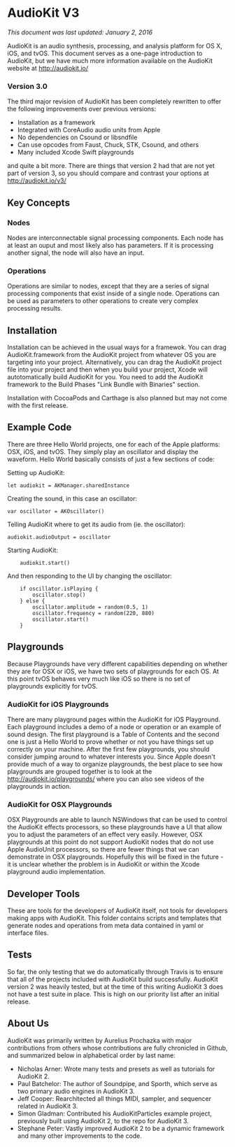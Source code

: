 AudioKit V3
===
*This document was last updated: January 2, 2016*

AudioKit is an audio synthesis, processing, and analysis platform for OS X, iOS, and tvOS. This document serves as a one-page introduction to AudioKit, but we have much more information available on the AudioKit website at http://audiokit.io/

### Version 3.0
The third major revision of AudioKit has been completely rewritten to offer the following improvements over previous versions:

* Installation as a framework
* Integrated with CoreAudio audio units from Apple
* No dependencies on Csound or libsndfile
* Can use opcodes from Faust, Chuck, STK, Csound, and others
* Many included Xcode Swift playgrounds

and quite a bit more. There are things that version 2 had that are not yet part of version 3, so you should compare and contrast your options at http://audiokit.io/v3/

## Key Concepts

### Nodes
Nodes are interconnectable signal processing components.  Each node has at least an ouput and most likely also has parameters.  If it is processing another signal, the node will also have an input.

### Operations
Operations are similar to nodes, except that they are a series of signal processing components that exist inside of a single node.  Operations can be used as parameters to other operations to create very complex processing results.

## Installation

Installation can be achieved in the usual ways for a framewok.  You can drag AudioKit.framework from the AudioKit project from whatever OS you are targeting into your project.  Alternatively, you can drag the AudioKit project file into your project and then when you build your project, Xcode will autotomatically build AudioKit for you.  You need to add the AudioKit framework to the Build Phases "Link Bundle with Binaries" section.

Installation with CocoaPods and Carthage is also planned but may not come with the first release.

## Example Code
There are three Hello World projects, one for each of the Apple platforms: OSX, iOS, and tvOS. They simply play an oscillator and display the waveform.  Hello World basically consists of just a few sections of code:

Setting up AudioKit:

    let audiokit = AKManager.sharedInstance

Creating the sound, in this case an oscillator:

    var oscillator = AKOscillator()

Telling AudioKit where to get its audio from (ie. the oscillator):

    audiokit.audioOutput = oscillator

Starting AudioKit:

        audiokit.start()

And then responding to the UI by changing the oscillator:

        if oscillator.isPlaying {
            oscillator.stop()
        } else {
            oscillator.amplitude = random(0.5, 1)
            oscillator.frequency = random(220, 880)
            oscillator.start()
        }

## Playgrounds

Because Playgrounds have very different capabilities depending on whether they are for OSX or iOS, we have two sets of playgrounds for each OS.  At this point tvOS behaves very much like iOS so there is no set of playgrounds explicitly for tvOS.

### AudioKit for iOS Playgrounds
There are many playground pages within the AudioKit for iOS Playground.  Each playground includes a demo of a node or operation or an example of sound design.  The first playground is a Table of Contents and the second one is just a Hello World to prove whether or not you have things set up correctly on your machine.  After the first few playgrounds, you should consider jumping around to whatever interests you.  Since Apple doesn't provide much of a way to organize playgrounds, the best place to see how playgrounds are grouped together is to look at the http://audiokit.io/playgrounds/ where you can also see videos of the playgrounds in action.

### AudioKit for OSX Playgrounds
OSX Playgrounds are able to launch NSWindows that can be used to control the AudioKit effects processors, so these playgrounds have a UI that allow you to adjust the parameters of an effect very easily.  However, OSX playgrounds at this point do not support AudioKit nodes that do not use Apple AudioUnit processors, so there are fewer things that we can demonstrate in OSX playgrounds.  Hopefully this will be fixed in the future - it is unclear whether the problem is in AudioKit or within the Xcode playground audio implementation.

## Developer Tools

These are tools for the developers of AudioKit itself, not tools for developers making apps with AudioKit.  This folder contains scripts and templates that generate nodes and operations from meta data contained in yaml or interface files.

## Tests

So far, the only testing that we do automatically through Travis is to ensure that all of the projects included with AudioKit build successfully.  AudioKit version 2 was heavily tested, but at the time of this writing AudioKit 3 does not have a test suite in place.  This is high on our priority list after an initial release.

## About Us

AudioKit was primarily written by Aurelius Prochazka with major contributions from others whose contributions are fully chronicled in Github, and summarized below in alphabetical order by last name:

* Nicholas Arner: Wrote many tests and presets as well as tutorials for AudioKit 2.
* Paul Batchelor: The author of Soundpipe, and Sporth, which serve as two primary audio engines in AudioKit 3.
* Jeff Cooper: Rearchitected all things MIDI, sampler, and sequencer related in AudioKit 3.
* Simon Gladman: Contributed his AudioKitParticles example project, previously built using AudioKit 2, to the repo for AudioKit 3.
* Stephane Peter: Vastly improved AudioKit 2 to be a dynamic framework and many other improvements to the code.
